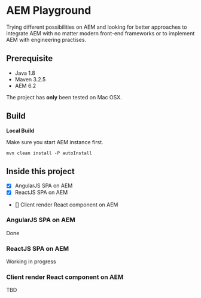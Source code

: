 # AEM Playground

Trying different possibilities on AEM and looking for better approaches to integrate AEM with no matter modern front-end frameworks or to implement AEM with engineering practises.

## Prerequisite

- Java 1.8
- Maven 3.2.5
- AEM 6.2

The project has **only** been tested on Mac OSX.

## Build

**Local Build**  

Make sure you start AEM instance first.

`mvn clean install -P autoInstall`

## Inside this project

* [x] AngularJS SPA on AEM
* [x] ReactJS SPA on AEM
* [] Client render React component on AEM

### AngularJS SPA on AEM
Done

### ReactJS SPA on AEM
Working in progress

### Client render React component on AEM
TBD